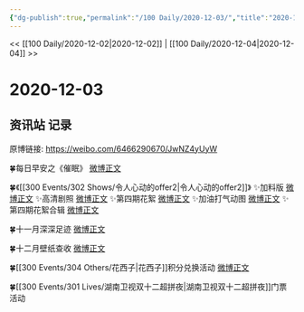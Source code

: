 ```yaml
---
{"dg-publish":true,"permalink":"/100 Daily/2020-12-03/","title":"2020-12-03","created":"2023-04-08T17:23:39.027+08:00","updated":"2023-04-08T17:25:29.582+08:00"}
---
```



<< [[100 Daily/2020-12-02\|2020-12-02]] | [[100 Daily/2020-12-04\|2020-12-04]] >>

# 2020-12-03

## 资讯站 记录

原博链接: https://weibo.com/6466290670/JwNZ4yUyW

🍀每日早安之《催眠》 [微博正文](https://weibo.com/6466290670/JwHUfeLE0)

🍀《[[300 Events/302 Shows/令人心动的offer2\|令人心动的offer2]]》
✨加料版 [微博正文](https://weibo.com/6466290670/JwN0J3S25)
✨高清剧照 [微博正文](https://weibo.com/6466290670/JwLsCqLBa)
✨第四期花絮 [微博正文](https://m.weibo.cn/6466290670/4578079102731657)
✨加油打气动图 [微博正文](https://weibo.com/6466290670/JwMTprNzO)
✨第四期花絮合辑 [微博正文](https://weibo.com/6466290670/JwMYCaLig)

🍀十一月深深足迹 [微博正文](https://weibo.com/6466290670/JwNmdp3hA)

🍀十二月壁纸查收 [微博正文](https://weibo.com/6466290670/JwIFgsCMQ)

🍀[[300 Events/304 Others/花西子\|花西子]]积分兑换活动 [微博正文](https://weibo.com/6466290670/JwMoeCTdG)

🍀[[300 Events/301 Lives/湖南卫视双十二超拼夜\|湖南卫视双十二超拼夜]]门票活动 [](https://weibo.com/5516625428/JwKobjuhF)

